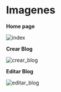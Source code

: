 # Imagenes 

**Home page**

![index](https://user-images.githubusercontent.com/84148997/204682025-4b6a251d-66be-40e1-a175-e22012a51f6f.png)

**Crear Blog**

![crear_blog](https://user-images.githubusercontent.com/84148997/204682094-81b7b9f2-f4bf-4021-91fc-c20375e7900d.png)

**Editar Blog**

![editar_blog](https://user-images.githubusercontent.com/84148997/204682040-3a8dfd04-3630-4ff7-b511-f72dde5daf51.png)
